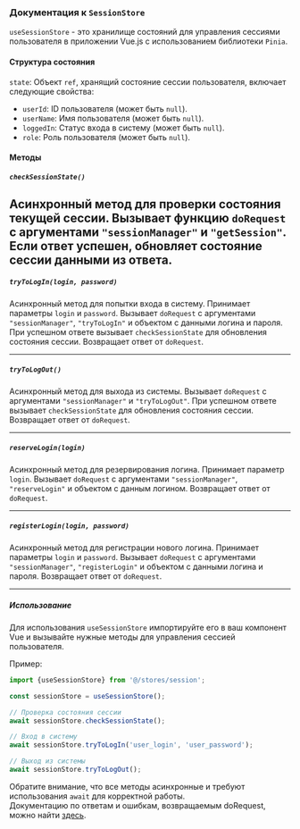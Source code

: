 ### Документация к `SessionStore`

`useSessionStore` - это хранилище состояний для управления сессиями пользователя в приложении Vue.js с использованием
библиотеки `Pinia`.

#### Структура состояния

`state`: Объект `ref`, хранящий состояние сессии пользователя, включает следующие свойства:

- `userId`: ID пользователя (может быть `null`).
- `userName`: Имя пользователя (может быть `null`).
- `loggedIn`: Статус входа в систему (может быть `null`).
- `role`: Роль пользователя (может быть `null`).

#### Методы

##### `checkSessionState()`

Асинхронный метод для проверки состояния текущей сессии. Вызывает функцию `doRequest` с аргументами `"sessionManager"` и
`"getSession"`. Если ответ успешен, обновляет состояние сессии данными из ответа.
----

##### `tryToLogIn(login, password)`

Асинхронный метод для попытки входа в систему. Принимает параметры `login` и `password`. Вызывает `doRequest` с
аргументами `"sessionManager"`, `"tryToLogIn"` и объектом с данными логина и пароля. При успешном ответе
вызывает `checkSessionState` для обновления состояния сессии. Возвращает ответ от `doRequest`.

----

##### `tryToLogOut()`

Асинхронный метод для выхода из системы. Вызывает `doRequest` с аргументами `"sessionManager"` и `"tryToLogOut"`. При
успешном ответе вызывает `checkSessionState` для обновления состояния сессии. Возвращает ответ от `doRequest`.

----

##### `reserveLogin(login)`

Асинхронный метод для резервирования логина. Принимает параметр `login`. Вызывает `doRequest` с
аргументами `"sessionManager"`, `"reserveLogin"` и объектом с данным логином. Возвращает ответ от `doRequest`.

----

##### `registerLogin(login, password)`

Асинхронный метод для регистрации нового логина. Принимает параметры `login` и `password`. Вызывает `doRequest` с
аргументами `"sessionManager"`, `"registerLogin"` и объектом с данными логина и пароля. Возвращает ответ от `doRequest`.

----

##### Использование

Для использования `useSessionStore` импортируйте его в ваш компонент Vue и вызывайте нужные методы для управления
сессией пользователя.

Пример:

```javascript
import {useSessionStore} from '@/stores/session';

const sessionStore = useSessionStore();

// Проверка состояния сессии
await sessionStore.checkSessionState();

// Вход в систему
await sessionStore.tryToLogIn('user_login', 'user_password');

// Выход из системы
await sessionStore.tryToLogOut();
```

Обратите внимание, что все методы асинхронные и требуют использования `await` для корректной работы.  
Документацию по ответам и ошибкам, возвращаемым doRequest, можно найти [здесь](../../backend/help.md).
